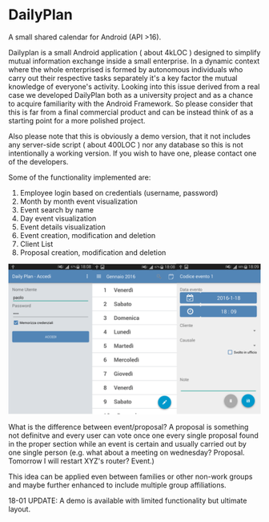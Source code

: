 # DailyPlan
A small shared calendar for Android (API >16).

Dailyplan is a small Android application ( about 4kLOC ) designed to simplify mutual information exchange inside a small enterprise.
In a dynamic context where the whole enterprised is formed by autonomous individuals who carry out their respective tasks separately 
it's a key factor the mutual knowledge of everyone's activity.
Looking into this issue derived from a real case we developed DailyPlan both as a university project and as a chance to acquire familiarity
with the Android Framework. So please consider that this is far from a final commercial product and can be instead think of as a starting 
point for a more polished project.

Also please note that this is obviously a demo version, that it not includes any server-side script ( about 400LOC ) nor any database so 
this is not intentionally a working version. If you wish to have one, please contact one of the developers.

Some of the functionality implemented are:

1. Employee login based on credentials (username, password)
2. Month by month event visualization
3. Event search by name
4. Day event visualization
5. Event details visualization
6. Event creation, modification and deletion
7. Client List
8. Proposal creation, modification and deletion

![screenshot](screenshot.png)

What is the difference between event/proposal?
A proposal is something not definitve and every user can vote once one every single proposal found in the proper section while an
event is certain and usually carried out by one single person (e.g. what about a meeting on wednesday? Proposal. Tomorrow I will restart
XYZ's router? Event.)

This idea can be applied even between families or other non-work groups and maybe further enhanced to include multiple group 
affiliations.

18-01 UPDATE: A demo is available with limited functionality but ultimate layout.
